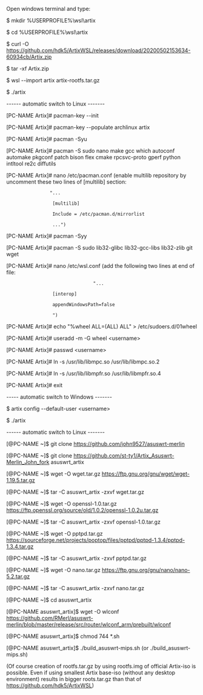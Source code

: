 Open windows terminal and type:

$ mkdir %USERPROFILE%\wsl\artix

$ cd %USERPROFILE%\wsl\artix

$ curl -O https://github.com/hdk5/ArtixWSL/releases/download/20200502153634-60934cb/Artix.zip

$ tar -xf Artix.zip

$ wsl --import artix artix-rootfs.tar.gz

$ ./artix

   ------  automatic switch to Linux  -------
   
[PC-NAME Artix]# pacman-key --init

[PC-NAME Artix]# pacman-key --populate archlinux artix

[PC-NAME Artix]# pacman -Syu

[PC-NAME Artix]# pacman -S sudo nano make gcc which autoconf automake pkgconf patch bison flex cmake rpcsvc-proto gperf python intltool re2c diffutils

[PC-NAME Artix]# nano /etc/pacman.conf  (enable multilib repository by uncomment these two lines of [multilib] section:

					"...
					
					 [multilib]
					 
					 Include = /etc/pacman.d/mirrorlist
					 
					 ...")
					 
[PC-NAME Artix]# pacman -Syy

[PC-NAME Artix]# pacman -S sudo lib32-glibc lib32-gcc-libs lib32-zlib git wget

[PC-NAME Artix]# nano /etc/wsl.conf  	(add the following two lines at end of file:

                                    "...
					
					 [interop]
					 
					 appendWindowsPath=false
					 
					 ")
					 
[PC-NAME Artix]# echo "%wheel ALL=(ALL)  ALL" > /etc/sudoers.d/01wheel

[PC-NAME Artix]# useradd -m -G wheel \<username>

[PC-NAME Artix]# passwd \<username>

[PC-NAME Artix]# ln -s /usr/lib/libmpc.so /usr/lib/libmpc.so.2

[PC-NAME Artix]# ln -s /usr/lib/libmpfr.so /usr/lib/libmpfr.so.4

[PC-NAME Artix]# exit

   ----- automatic switch to Windows  -------
   
$ artix config --default-user \<username>

$ ./artix

   ------ automatic switch to Linux  -------
   
[<username>@PC-NAME ~]$ git clone https://github.com/john9527/asuswrt-merlin

[<username>@PC-NAME ~]$ git clone https://github.com/st-ty1/Artix_Asuswrt-Merlin_John_fork asuswrt_artix

[<username>@PC-NAME ~]$ wget -O wget.tar.gz https://ftp.gnu.org/gnu/wget/wget-1.19.5.tar.gz

[<username>@PC-NAME ~]$ tar -C asuswrt_artix -zxvf wget.tar.gz

[<username>@PC-NAME ~]$ wget -O openssl-1.0.tar.gz https://ftp.openssl.org/source/old/1.0.2/openssl-1.0.2u.tar.gz 

[<username>@PC-NAME ~]$ tar -C asuswrt_artix -zxvf openssl-1.0.tar.gz

[<username>@PC-NAME ~]$ wget -O pptpd.tar.gz https://sourceforge.net/projects/poptop/files/pptpd/pptpd-1.3.4/pptpd-1.3.4.tar.gz

[<username>@PC-NAME ~]$ tar -C asuswrt_artix -zxvf pptpd.tar.gz

[<username>@PC-NAME ~]$ wget -O nano.tar.gz https://ftp.gnu.org/gnu/nano/nano-5.2.tar.gz 

[<username>@PC-NAME ~]$ tar -C asuswrt_artix -zxvf nano.tar.gz

[<username>@PC-NAME ~]$ cd asuswrt_artix

[<username>@PC-NAME asuswrt_artix]$ wget -O wlconf https://github.com/RMerl/asuswrt-merlin/blob/master/release/src/router/wlconf_arm/prebuilt/wlconf

[<username>@PC-NAME asuswrt_artix]$ chmod 744 *.sh

[<username>@PC-NAME asuswrt_artix]$ ./build_asuswrt-mips.sh (or ./build_asuswrt-mips.sh)

  
(Of course creation of rootfs.tar.gz by using rootfs.img of official Artix-iso is possible. 
 Even if using smallest Artix base-iso (without any desktop environment) results in bigger roots.tar.gz than that of https://github.com/hdk5/ArtixWSL)

